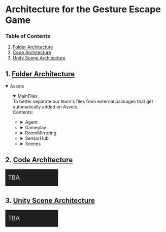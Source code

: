 # Architecture for the Gesture Escape Game

### Table of Contents

1. [Folder Architecture](#1-folder-architecture)
2. [Code Architecture](#2-code-architecture)
3. [Unity Scene Architecture](#3-unity-scene-architecture)

## 1. [Folder Architecture](#table-of-contents)

<details open>
<summary>Assets</summary>
  <ul>
    <details open>
    <summary>MainFiles</summary>
      To better separate our team's files from external packages that get automatically added on Assets.
      <br>Contents:
    <ul>
      <li>
        <details>
        <summary>Agent</summary>
        For the agent's behavior and visuals.
        <br>Contents:
        <ul>
          <li>Animations</li>
          <li>
          <details>
          <summary>Art</summary>
          <ul>
            <li>Materials</li>
            <li>Models</li>
            <li>Textures</li>
          </ul>
          </details>
          </li>
          <li>
          <details>
          <summary>Audio</summary>
          <ul>
            <li>Music</li>
            <li>Sfx</li>
          </ul>
          </details>
          </li>
          <li>Prefabs</li>
          <li>ScriptableObjects</li>
          <li>Scripts</li>
          <li>Shaders</li>
        </ul>
        </details>
      </li>
      <li>
        <details>
        <summary>Gameplay</summary>
        For the gameplay elements and environment.
        <br>Contents:
        <ul>
          <li>Animations</li>
          <li>
          <details>
          <summary>Art</summary>
          <ul>
            <li>Materials</li>
            <li>Models</li>
            <li>Textures</li>
            <li>UI</li>
          </ul>
          </details>
          </li>
          <li>
          <details>
          <summary>Audio</summary>
          <ul>
            <li>Music</li>
            <li>Sfx</li>
          </ul>
          </details>
          </li>
          <li>Meshes</li>
          <li>Prefabs</li>
          <li>ScriptableObjects</li>
          <li>Scripts</li>
          <li>Shaders</li>
        </ul>
        </details>
      </li>
      <li>
      <details>
      <summary>RoomMirroring</summary>
      For managing the player and room mirroring system.
      <br>Contents:
      <ul>
        <li>
        <details>
        <summary>Art</summary>
        <ul>
          <li>Materials</li>
          <li>Models</li>
          <li>Textures</li>
          <li>UI</li>
        </ul>
        </details>
        </li>
        <li>Meshes</li>
        <li>Prefabs</li>
        <li>ScriptableObjects</li>
        <li>Scripts</li>
        <li>Shaders</li>
      </ul>
      </details>
      </li>
        <li>
        <details>
        <summary>SensorHub</summary>
        For sending and receiving input from external tools (cameras, HoloLens 2).
        <br>Contents:
        <ul>
        <li>Scripts</li>
        </ul>
        </details>
      </li>
      </li>
        <li>
        <details>
        <summary>Scenes</summary>
        For the project's scenes.
        <br>Contents:
        <ul>
        <li>AgentBehavior</li>
        <li>FullIntegration</li>
        <li>GameEnvironment</li>
        </ul>
        </details>
      </li>
    </ul>
  </ul>
  </details>
</details>

## 2. [Code Architecture](#table-of-contents)

![Image reading "TBA"](CodeArchitecture.png)

## 3. [Unity Scene Architecture](#table-of-contents)

![Image reading "TBA"](UnitySceneArchitecture.png)
